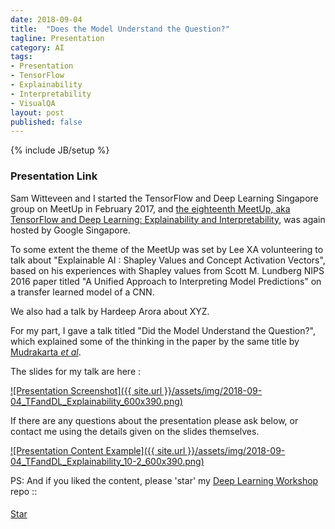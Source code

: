 ```yaml
---
date: 2018-09-04
title:  "Does the Model Understand the Question?"
tagline: Presentation
category: AI
tags:
- Presentation
- TensorFlow
- Explainability
- Interpretability
- VisualQA
layout: post
published: false
---
```

{% include JB/setup %}



### Presentation Link

Sam Witteveen and I started the TensorFlow and Deep Learning Singapore group on MeetUp in February 2017,
and [the eighteenth MeetUp, aka TensorFlow and Deep Learning: Explainability and Interpretability](https://www.meetup.com/TensorFlow-and-Deep-Learning-Singapore/events/254044538/),
was again hosted by Google Singapore.


To some extent the theme of the MeetUp was set by Lee XA volunteering to talk about 
"Explainable AI : Shapley Values and Concept Activation Vectors", based on his experiences with 
Shapley values from Scott M. Lundberg NIPS 2016 paper titled "A Unified Approach to Interpreting Model Predictions" on a transfer learned model of a CNN.

We also had a talk by Hardeep Arora about XYZ.



For my part, 
I gave a talk titled "Did the Model Understand the Question?", which explained some of the 
thinking in the paper by the same title by [Mudrakarta <i>et al</i>](https://arxiv.org/abs/1805.05492).


<!--
Outline:



Advertise 
  Deep Learning Developer Module 1 : JumpStart
  TF&DL next == Frank
  Interns
  
!-->


The slides for my talk are here :

<a href="http://redcatlabs.com/2018-09-04_TFandDL_Explainability/" target="_blank">
![Presentation Screenshot]({{ site.url }}/assets/img/2018-09-04_TFandDL_Explainability_600x390.png)
</a>

If there are any questions about the presentation please ask below, 
or contact me using the details given on the slides themselves.

<a href="http://redcatlabs.com/2018-09-04_TFandDL_Explainability/#/10/2" target="_blank">
![Presentation Content Example]({{ site.url }}/assets/img/2018-09-04_TFandDL_Explainability_10-2_600x390.png)
</a>




PS:  And if you liked the content, please 'star' my <a href="https://github.com/mdda/deep-learning-workshop" target="_blank">Deep Learning Workshop</a> repo ::
<!-- From :: https://buttons.github.io/ -->
<!-- Place this tag where you want the button to render. -->
<span style="position:relative;top:5px;">
<a aria-label="Star mdda/deep-learning-workshop on GitHub" data-count-aria-label="# stargazers on GitHub" data-count-api="/repos/mdda/deep-learning-workshop#stargazers_count" data-count-href="/mdda/deep-learning-workshop/stargazers" data-icon="octicon-star" href="https://github.com/mdda/deep-learning-workshop" class="github-button">Star</a>
<!-- Place this tag right after the last button or just before your close body tag. -->
<script async defer id="github-bjs" src="https://buttons.github.io/buttons.js"></script>
</span>

